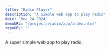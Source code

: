 ```yaml
---
title: "Radio Player"
description: "A Simple web app to play radio"
date: "Dec 24 2024"
demoURL: "/projects/radio/app/index.html"
repoURL: ""
---
```


A super simple web app to play radio.